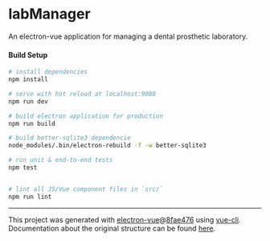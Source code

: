 # labManager

An electron-vue application for managing a dental prosthetic laboratory.


#### Build Setup

``` bash
# install dependencies
npm install

# serve with hot reload at localhost:9080
npm run dev

# build electron application for production
npm run build

# build better-sqlite3 dependencie
node_modules/.bin/electron-rebuild -f -w better-sqlite3

# run unit & end-to-end tests
npm test


# lint all JS/Vue component files in `src/`
npm run lint

```

---

This project was generated with [electron-vue](https://github.com/SimulatedGREG/electron-vue)@[8fae476](https://github.com/SimulatedGREG/electron-vue/tree/8fae4763e9d225d3691b627e83b9e09b56f6c935) using [vue-cli](https://github.com/vuejs/vue-cli). Documentation about the original structure can be found [here](https://simulatedgreg.gitbooks.io/electron-vue/content/index.html).
